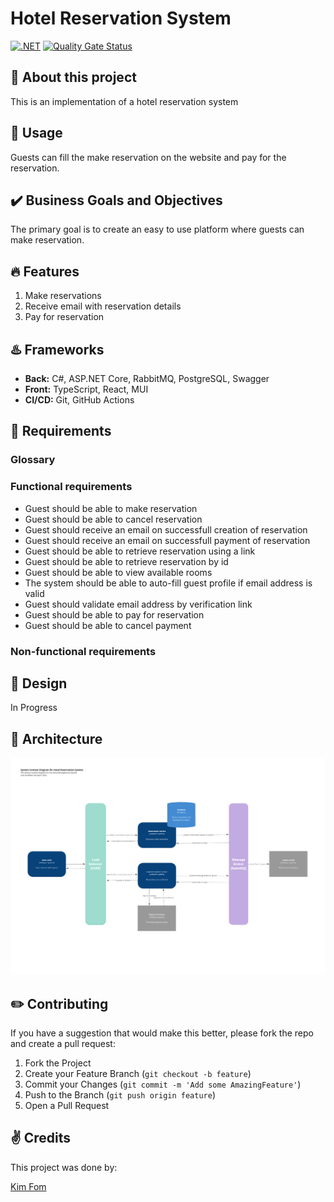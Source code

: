 # Hotel Reservation System

[![.NET](https://github.com/kimfom01/HotelBackend/actions/workflows/dotnet.yml/badge.svg)](https://github.com/kimfom01/HotelBackend/actions/workflows/dotnet.yml) [![Quality Gate Status](https://sonarcloud.io/api/project_badges/measure?project=kimfom01_HotelReservationSystem&metric=alert_status)](https://sonarcloud.io/summary/new_code?id=kimfom01_HotelReservationSystem)

## :wave: About this project

This is an implementation of a hotel reservation system

## :game_die: Usage

Guests can fill the make reservation on the website and pay for the reservation.

## :heavy_check_mark: Business Goals and Objectives

The primary goal is to create an easy to use platform where guests can make reservation.

## :fire: Features

1. Make reservations
2. Receive email with reservation details
3. Pay for reservation

## :hotsprings: Frameworks

- **Back:** C#, ASP.NET Core, RabbitMQ, PostgreSQL, Swagger
- **Front:** TypeScript, React, MUI
- **CI/CD:** Git, GitHub Actions

<!-- ## :heavy_exclamation_mark: Prerequisites

ToDo

## :wrench: Installation

ToDo

## :ferry: Docker compose

### Front (subject to change)

Navigate to `/frontend` directory

```bash
cd /front
```

#### Add environment variables in .env file in `/front/` directory

Replace `<<placeholder>>` with actual

```plaintext
VITE_API_URL=http://localhost:8081/api/v1 #<<this is the order service because we haven't setup api gateway>>
VITE_AUTH_LOGIN_URL=http://localhost:8080/realms/prototype/protocol/openid-connect/token #<<this is keycloak url>>
VITE_AUTH_GRANT_TYPE=<<place your grant type from keycload (currently "password")>>
VITE_AUTH_CLIENT_ID=<<place your client id from keycloak>>
VITE_AUTH_CLIENT_SECRET=<<place your client secret form keycloak>>
VITE_AUTH_REGISTER_URL=http://localhost:8082/keycloak/register #<<registration end point from user service>>
VITE_APP_TITLE=Quests Manager
VITE_YANDEX_API_KEY=<<your yandex api key here>>
```

#### Build and Run

```bash
docker compose up -d
```

To rebuild the image, add `--build`

#### Open the [http://localhost:3000](http://localhost:3000) to access the website -->

## :bookmark_tabs: Requirements

### Glossary

### Functional requirements

- Guest should be able to make reservation
- Guest should be able to cancel reservation
- Guest should receive an email on successfull creation of reservation
- Guest should receive an email on successfull payment of reservation
- Guest should be able to retrieve reservation using a link
- Guest should be able to retrieve reservation by id
- Guest should be able to view available rooms
- The system should be able to auto-fill guest profile if email address is valid
- Guest should validate email address by verification link
- Guest should be able to pay for reservation
- Guest should be able to cancel payment

### Non-functional requirements

<!-- ![quests-manager - Quality attributes](https://github.com/Maxkoz777/quests-manager/assets/54961113/08f5af41-65f0-405b-9d15-bddebad4a071) -->

<!-- ### User stories

![quests-manager - User stories](https://github.com/Maxkoz777/quests-manager/assets/54961113/c59d8c5f-f78b-4d9a-866a-fd93c3110829) -->

## :art: Design

In Progress

## :hammer: Architecture

![architecture](./assets/architecture.jpg)

<!-- ## :link: Links

- [Swagger]()
- [Backend]()
- [Figma]() -->

<!-- ## :movie_camera: Demo

![Demo]() -->

## :pencil2: Contributing

If you have a suggestion that would make this better, please fork the repo and create a pull request:

1. Fork the Project
2. Create your Feature Branch (`git checkout -b feature`)
3. Commit your Changes (`git commit -m 'Add some AmazingFeature'`)
4. Push to the Branch (`git push origin feature`)
5. Open a Pull Request

<!-- ## :lock: License

[![License: CC BY 4.0](https://img.shields.io/badge/License-CC_BY_4.0-lightgrey.svg)](https://creativecommons.org/licenses/by/4.0/) -->

## :v: Credits

This project was done by:

[Kim Fom](https://github.com/kimfom01)
